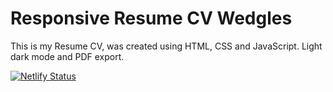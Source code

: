 # Responsive Resume CV Wedgles

This is my Resume CV, was created using HTML, CSS and JavaScript. Light dark mode and PDF export.

[![Netlify Status](https://api.netlify.com/api/v1/badges/59a227f4-a519-4853-8358-db9603ff8efa/deploy-status)](https://app.netlify.com)